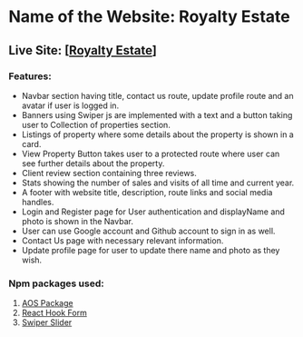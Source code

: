 # Name of the Website: Royalty Estate

## Live Site: [[Royalty Estate](https://royalty-estate-d7d9e.web.app/)]

### Features:
- Navbar section having title, contact us route, update profile route and an avatar if user is logged in.
- Banners using Swiper js are implemented with a text and a button taking user to Collection of properties section.
- Listings of property where some details about the property is shown in a card. 
- View Property Button takes user to a protected route where user can see further details about the property.
- Client review section containing three reviews.
- Stats showing the number of sales and visits of all time and current year.
- A footer with website title, description, route links and social media handles.
- Login and Register page for User authentication and displayName and photo is shown in the Navbar.
- User can use Google account and Github account to sign in as well.
- Contact Us page with necessary relevant information.
- Update profile page for user to update there name and photo as they wish.



### Npm packages used:
1. [AOS Package](https://www.npmjs.com/package/aos)
2. [React Hook Form](https://react-hook-form.com/)
3. [Swiper Slider](https://swiperjs.com/)
